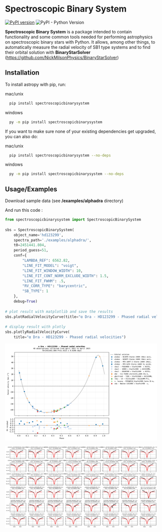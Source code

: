 
# Spectroscopic Binary System

[![PyPI version](https://badge.fury.io/py/spectroscopicbinarysystem.svg)](https://badge.fury.io/py/spectroscopicbinarysystem) ![PyPI - Python Version](https://img.shields.io/pypi/pyversions/spectroscopicbinarysystem)

**Spectroscopic Binary System** is a package intended to contain functionality and some common tools needed for performing astrophysics on spectroscopic binary stars with Python. It allows, among other things, to automatically measure the radial velocity of SB1 type systems and to find their orbital solution with **BinaryStarSolver** (https://github.com/NickMilsonPhysics/BinaryStarSolver)


## Installation

To install astropy with pip, run:

mac/unix
```bash
  pip install spectroscopicbinarysystem
```

windows
```bash
  py -m pip install spectroscopicbinarysystem
```

If you want to make sure none of your existing dependencies get upgraded, you can also do:

mac/unix
```bash
  pip install spectroscopicbinarysystem --no-deps
```

windows
```bash
  py -m pip install spectroscopicbinarysystem --no-deps
```

## Usage/Examples

Download sample data (see **/examples/alphadra** directory)

And run this code :

```python
from spectroscopicbinarysystem import SpectroscopicBinarySystem

sbs = SpectroscopicBinarySystem(
    object_name='hd123299',
    spectra_path='./examples/alphadra/',
    t0=2451441.804,
    period_guess=51,
    conf={
        "LAMBDA_REF": 6562.82,
        "LINE_FIT_MODEL": "voigt",
        "LINE_FIT_WINDOW_WIDTH": 10,
        "LINE_FIT_CONT_NORM_EXCLUDE_WIDTH": 1.5,
        "LINE_FIT_FWHM": .5,
        "RV_CORR_TYPE": "barycentric",
        "SB_TYPE": 1
    },
    debug=True)

# plot result with matplotlib and save the results
sbs.plotRadialVelocityCurve(title="α Dra - HD123299 - Phased radial velocities", savefig=True)

# display result with plotly
sbs.plotlyRadialVelocityCurve(
    title="α Dra - HD123299 - Phased radial velocities")
```

![results](https://github.com/guillbertrand/spectrobinarystarsystem/blob/master/examples/alphadra/sbs_phased_result.png)

![results](https://github.com/guillbertrand/spectrobinarystarsystem/blob/master/examples/alphadra/sbs_debug_result.png)

